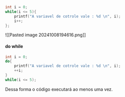 ```c
int i = 0;
while(i <= 5){
    printf("A variavel de cotrole vale : %d \n", i);
    i++;
};
```
![[Pasted image 20241008194616.png]]

#### do while
```c
int i = 0;
do{
    printf("A variavel de cotrole vale : %d \n", i);
    ++i;
}
while(i <= 5);
```
Dessa forma o código executará ao menos uma vez.